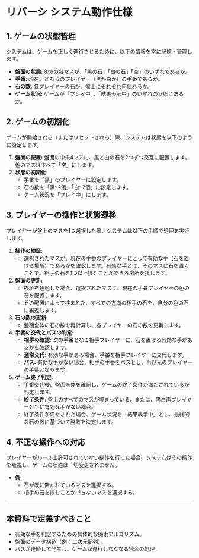 # リバーシ システム動作仕様

## 1. ゲームの状態管理
システムは、ゲームを正しく進行させるために、以下の情報を常に記憶・管理します。

- **盤面の状態:** 8x8の各マスが、「黒の石」「白の石」「空」のいずれであるか。
- **手番:** 現在、どちらのプレイヤー（黒か白か）の手番であるか。
- **石の数:** 各プレイヤーの石が、盤上にそれぞれ何個あるか。
- **ゲーム状況:** ゲームが「プレイ中」、「結果表示中」のいずれの状態にあるか。

## 2. ゲームの初期化
ゲームが開始される（またはリセットされる）際、システムは状態を以下のように設定します。

1.  **盤面の配置:** 盤面の中央4マスに、黒と白の石を2つずつ交互に配置します。他のマスはすべて「空」にします。
2.  **状態の初期化:**
    -   手番を「黒」のプレイヤーに設定します。
    -   石の数を「黒: 2個」「白: 2個」に設定します。
    -   ゲーム状況を「プレイ中」にします。

## 3. プレイヤーの操作と状態遷移
プレイヤーが盤上のマスを1つ選択した際、システムは以下の手順で処理を実行します。

1.  **操作の検証:**
    -   選択されたマスが、現在の手番のプレイヤーにとって有効な手（石を置ける場所）であるかを確認します。有効な手とは、そのマスに石を置くことで、相手の石を1つ以上挟むことができる場所を指します。
2.  **盤面の更新:**
    -   検証を通過した場合、選択されたマスに、現在の手番プレイヤーの色の石を配置します。
    -   その配置によって挟まれた、すべての方向の相手の石を、自分の色の石に裏返します。
3.  **石の数の更新:**
    -   盤面全体の石の数を再計算し、各プレイヤーの石の数を更新します。
4.  **手番の交代とパスの判定:**
    -   **相手の確認:** 次の手番となる相手プレイヤーに、石を置ける有効な手があるかを確認します。
    -   **通常交代:** 有効な手がある場合、手番を相手プレイヤーに交代します。
    -   **パス:** 有効な手がない場合、相手の手番をパスとし、再び元のプレイヤーの手番となります。
5.  **ゲーム終了判定:**
    -   手番交代後、盤面全体を確認し、ゲームの終了条件が満たされているか判定します。
    -   **終了条件:** 盤上のすべてのマスが埋まっている、または、黒白両プレイヤーともに有効な手がない場合。
    -   終了条件が満たされた場合、ゲーム状況を「結果表示中」とし、最終的な石の数に基づいて勝敗を決定します。

## 4. 不正な操作への対応
プレイヤーがルール上許可されていない操作を行った場合、システムはその操作を無視し、ゲームの状態は一切変更されません。
- **例:**
  - 石が既に置かれているマスを選択する。
  - 相手の石を挟むことができないマスを選択する。

---
## 本資料で定義すべきこと
- 有効な手を判定するための具体的な探索アルゴリズム。
- 盤面のデータ構造（例：二次元配列）。
- パスが連続して発生し、ゲームが進行しなくなる場合の処理。
